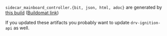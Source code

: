 `sidecar_mainboard_controller.{bit, json, html, adoc}` are generated by
[this build](https://github.com/oxidecomputer/quartz/runs/30559045709)
([Buildomat link](https://buildomat.eng.oxide.computer/wg/0/details/01J8GXC3QJHXGHGZCMJJ6D5TKT/YlKXMfL6ScAyQhjBIstbaGiUUg1UrzPauEdXjjGVC0Z75WSp/01J8GXCRJWXD7KTN8N1RHNYAHF))

If you updated these artifacts you probably want to update `drv-ignition-api` as well.
